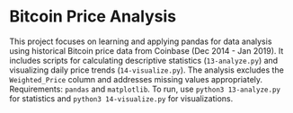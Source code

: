 # Bitcoin Price Analysis

This project focuses on learning and applying pandas for data analysis using historical Bitcoin price data from Coinbase (Dec 2014 - Jan 2019). It includes scripts for calculating descriptive statistics (`13-analyze.py`) and visualizing daily price trends (`14-visualize.py`). The analysis excludes the `Weighted_Price` column and addresses missing values appropriately. Requirements: `pandas` and `matplotlib`. To run, use `python3 13-analyze.py` for statistics and `python3 14-visualize.py` for visualizations.

